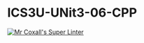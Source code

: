 # ICS3U-UNit3-06-CPP
[![Mr Coxall's Super Linter](https://github.com/zaida-hammmel2108/ICS3U-Unit3-06-CPP/workflows/Mr%20Coxall's%20Super%20Linter/badge.svg)](https://github.com/zaida-hammmel2108/ICS3U-Unit3-06-CPP/actions/)
